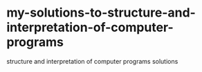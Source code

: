 # my-solutions-to-structure-and-interpretation-of-computer-programs
structure and interpretation of computer programs solutions
